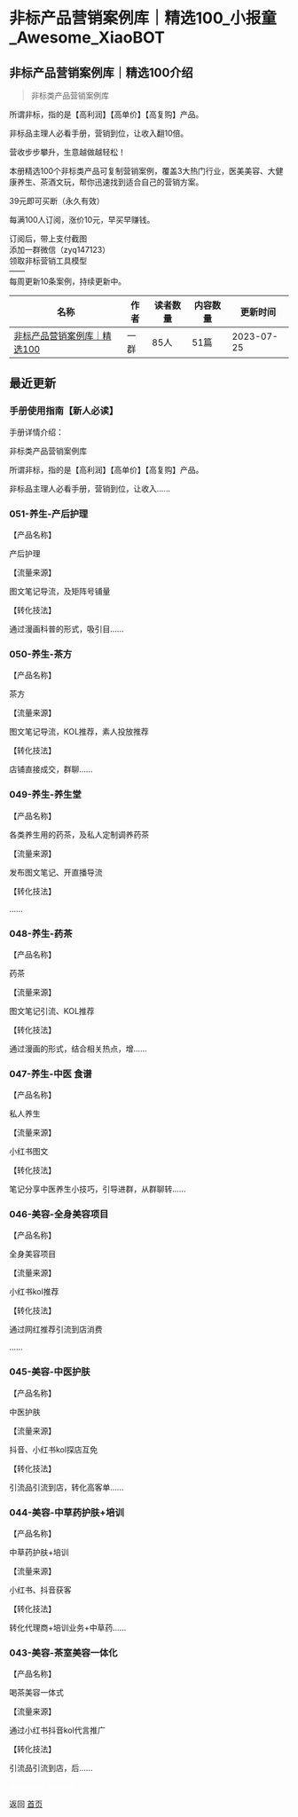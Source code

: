 # 非标产品营销案例库｜精选100_小报童_Awesome_XiaoBOT

## 非标产品营销案例库｜精选100介绍
> 非标类产品营销案例库    
    
所谓非标，指的是【高利润】【高单价】【高复购】产品。    
    
非标品主理人必看手册，营销到位，让收入翻10倍。    
    
营收步步攀升，生意越做越轻松！    
    
本册精选100个非标类产品可复制营销案例，覆盖3大热门行业，医美美容、大健康养生、茶酒文玩，帮你迅速找到适合自己的营销方案。    
    
39元即可买断（永久有效）    
    
每满100人订阅，涨价10元，早买早赚钱。    
    
订阅后，带上支付截图    
添加一群微信（zyq147123）    
领取非标营销工具模型    
——    
每周更新10条案例，持续更新中。  
  


|名称|作者|读者数量|内容数量|更新时间|
|---|---|---|---|---|
|[非标产品营销案例库｜精选100](https://xiaobot.net/p/zyq147123?refer=0b133df9-27dc-423b-8101-639049001c13)|一群|85人|51篇|2023-07-25|

## 最近更新
### 手册使用指南【新人必读】

手册详情介绍：

非标类产品营销案例库

所谓非标，指的是【高利润】【高单价】【高复购】产品。

非标品主理人必看手册，营销到位，让收入......

### 051-养生-产后护理

【产品名称】

产后护理

【流量来源】

图文笔记导流，及矩阵号铺量

【转化技法】

通过漫画科普的形式，吸引目......

### 050-养生-茶方

【产品名称】

茶方

【流量来源】

图文笔记导流，KOL推荐，素人投放推荐

【转化技法】

店铺直接成交，群聊......

### 049-养生-养生堂

【产品名称】

各类养生用的药茶，及私人定制调养药茶

【流量来源】

发布图文笔记、开直播导流

【转化技法】

......

### 048-养生-药茶

【产品名称】

药茶

【流量来源】

图文笔记引流、KOL推荐

【转化技法】

通过漫画的形式，结合相关热点，增......

### 047-养生-中医 食谱

【产品名称】

私人养生

【流量来源】

小红书图文

【转化技法】

笔记分享中医养生小技巧，引导进群，从群聊转......

### 046-美容-全身美容项目

【产品名称】

全身美容项目

【流量来源】

小红书kol推荐

【转化技法】

通过网红推荐引流到店消费

......

### 045-美容-中医护肤

【产品名称】

中医护肤

【流量来源】

抖音、小红书kol探店互免

【转化技法】

引流品引流到店，转化高客单......

### 044-美容-中草药护肤+培训

【产品名称】

中草药护肤+培训

【流量来源】

小红书、抖音获客

【转化技法】

转化代理商+培训业务+中草药......

### 043-美容-茶室美容一体化

【产品名称】

喝茶美容一体式

【流量来源】

通过小红书抖音kol代言推广

【转化技法】

引流品引流到店，后......


<a href="https://github.com/Reno9527/awesome-xiaobot" style="color: white; text-decoration: none;">awesome-xiaobot</a>

返回 [首页](../README.md)
